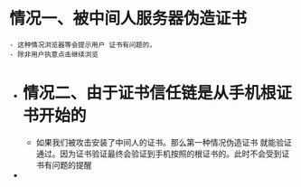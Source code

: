 # 情况一、被中间人服务器伪造证书
	- 这种情况浏览器等会提示用户 证书有问题的，
	- 除非用户执意点击继续浏览
- # 情况二、由于证书信任链是从手机根证书开始的
	- 如果我们被攻击安装了中间人的证书。那么第一种情况伪造证书 就能验证通过。因为证书验证最终会验证到手机按照的根证书的。此时不会受到证书有问题的提醒
-